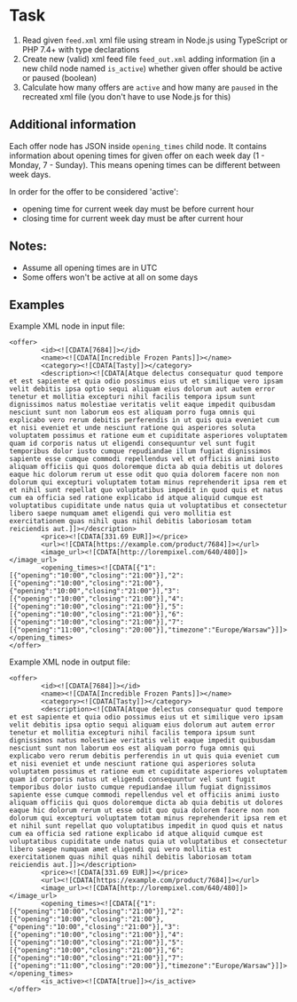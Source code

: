 # Task

1. Read given `feed.xml` xml file using stream in Node.js using TypeScript or PHP 7.4+ with type declarations
2. Create new (valid) xml feed file `feed_out.xml` adding information (in a new child node named `is_active`) whether given offer should be active or paused (boolean)
3. Calculate how many offers are `active` and how many are `paused` in the recreated xml file (you don't have to use Node.js for this)

## Additional information
Each offer node has JSON inside `opening_times` child node.
It contains information about opening times for given offer on each week day (1 - Monday, 7 - Sunday).
This means opening times can be different between week days.

In order for the offer to be considered 'active':
- opening time for current week day must be before current hour
- closing time for current week day must be after current hour

## Notes:
- Assume all opening times are in UTC
- Some offers won't be active at all on some days

## Examples

Example XML node in input file:
```
<offer>
        <id><![CDATA[7684]]></id>
        <name><![CDATA[Incredible Frozen Pants]]></name>
        <category><![CDATA[Tasty]]></category>
        <description><![CDATA[Atque delectus consequatur quod tempore et est sapiente et quia odio possimus eius ut et similique vero ipsam velit debitis ipsa optio sequi aliquam eius dolorum aut autem error tenetur et mollitia excepturi nihil facilis tempora ipsum sunt dignissimos natus molestiae veritatis velit eaque impedit quibusdam nesciunt sunt non laborum eos est aliquam porro fuga omnis qui explicabo vero rerum debitis perferendis in ut quis quia eveniet cum et nisi eveniet et unde nesciunt ratione qui asperiores soluta voluptatem possimus et ratione eum et cupiditate asperiores voluptatem quam id corporis natus ut eligendi consequuntur vel sunt fugit temporibus dolor iusto cumque repudiandae illum fugiat dignissimos sapiente esse cumque commodi repellendus vel et officiis animi iusto aliquam officiis qui quos doloremque dicta ab quia debitis ut dolores eaque hic dolorum rerum ut esse odit quo quia dolorem facere non non dolorum qui excepturi voluptatem totam minus reprehenderit ipsa rem et et nihil sunt repellat quo voluptatibus impedit in quod quis et natus cum ea officia sed ratione explicabo id atque aliquid cumque est voluptatibus cupiditate unde natus quia ut voluptatibus et consectetur libero saepe numquam amet eligendi qui vero mollitia est exercitationem quas nihil quas nihil debitis laboriosam totam reiciendis aut.]]></description>
        <price><![CDATA[331.69 EUR]]></price>
        <url><![CDATA[https://example.com/product/7684]]></url>
        <image_url><![CDATA[http://lorempixel.com/640/480]]></image_url>
        <opening_times><![CDATA[{"1":[{"opening":"10:00","closing":"21:00"}],"2":[{"opening":"10:00","closing":"21:00"},{"opening":"10:00","closing":"21:00"}],"3":[{"opening":"10:00","closing":"21:00"}],"4":[{"opening":"10:00","closing":"21:00"}],"5":[{"opening":"10:00","closing":"21:00"}],"6":[{"opening":"10:00","closing":"21:00"}],"7":[{"opening":"11:00","closing":"20:00"}],"timezone":"Europe/Warsaw"}]]></opening_times>
</offer>
```

Example XML node in output file:
```
<offer>
        <id><![CDATA[7684]]></id>
        <name><![CDATA[Incredible Frozen Pants]]></name>
        <category><![CDATA[Tasty]]></category>
        <description><![CDATA[Atque delectus consequatur quod tempore et est sapiente et quia odio possimus eius ut et similique vero ipsam velit debitis ipsa optio sequi aliquam eius dolorum aut autem error tenetur et mollitia excepturi nihil facilis tempora ipsum sunt dignissimos natus molestiae veritatis velit eaque impedit quibusdam nesciunt sunt non laborum eos est aliquam porro fuga omnis qui explicabo vero rerum debitis perferendis in ut quis quia eveniet cum et nisi eveniet et unde nesciunt ratione qui asperiores soluta voluptatem possimus et ratione eum et cupiditate asperiores voluptatem quam id corporis natus ut eligendi consequuntur vel sunt fugit temporibus dolor iusto cumque repudiandae illum fugiat dignissimos sapiente esse cumque commodi repellendus vel et officiis animi iusto aliquam officiis qui quos doloremque dicta ab quia debitis ut dolores eaque hic dolorum rerum ut esse odit quo quia dolorem facere non non dolorum qui excepturi voluptatem totam minus reprehenderit ipsa rem et et nihil sunt repellat quo voluptatibus impedit in quod quis et natus cum ea officia sed ratione explicabo id atque aliquid cumque est voluptatibus cupiditate unde natus quia ut voluptatibus et consectetur libero saepe numquam amet eligendi qui vero mollitia est exercitationem quas nihil quas nihil debitis laboriosam totam reiciendis aut.]]></description>
        <price><![CDATA[331.69 EUR]]></price>
        <url><![CDATA[https://example.com/product/7684]]></url>
        <image_url><![CDATA[http://lorempixel.com/640/480]]></image_url>
        <opening_times><![CDATA[{"1":[{"opening":"10:00","closing":"21:00"}],"2":[{"opening":"10:00","closing":"21:00"},{"opening":"10:00","closing":"21:00"}],"3":[{"opening":"10:00","closing":"21:00"}],"4":[{"opening":"10:00","closing":"21:00"}],"5":[{"opening":"10:00","closing":"21:00"}],"6":[{"opening":"10:00","closing":"21:00"}],"7":[{"opening":"11:00","closing":"20:00"}],"timezone":"Europe/Warsaw"}]]></opening_times>
        <is_active><![CDATA[true]]></is_active>
</offer>
```
